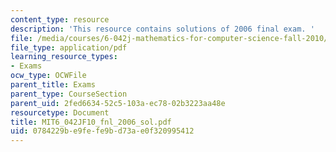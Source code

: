 ```yaml
---
content_type: resource
description: 'This resource contains solutions of 2006 final exam. '
file: /media/courses/6-042j-mathematics-for-computer-science-fall-2010/0784229be9fefe9bd73ae0f320995412_MIT6_042JF10_fnl_2006_sol.pdf
file_type: application/pdf
learning_resource_types:
- Exams
ocw_type: OCWFile
parent_title: Exams
parent_type: CourseSection
parent_uid: 2fed6634-52c5-103a-ec78-02b3223aa48e
resourcetype: Document
title: MIT6_042JF10_fnl_2006_sol.pdf
uid: 0784229b-e9fe-fe9b-d73a-e0f320995412
---
```

